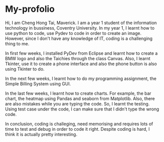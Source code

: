 # My-profolio
Hi, I am Cheng Hong Tai, Maverick. I am a year 1 student of the information technology in bussiness, Coventry University. In my year 1, I learnt how to use python to code, use Pydev to code in order to create an image. However, since I don't have any knowledge of IT, coding is a challenging thing to me.

In first few weeks, I installed PyDev from Eclipse and learnt how to create a BMW logo and also the Taichies through the class Canvas. Also, I learnt Tkinter, use it to create a phone interface and also the phone button is also using Tkinter to do.

In the next few weeks, I learnt how to do my programming assignment, the Simple Billing System using GUI.

In the last few weeks, I learnt how to create charts. For example, the bar chart, the heatmap using Pandas and seaborn from Matplotlib. Also, there are also mistakes while you are typing the code. So, I learnt the testing.
Using test case under the code, I can make sure that I didn't type the wrong code.

In conclusion, coding is challeging, need memorising and requires lots of time to test and debug in order to code it right. Despite coding is hard, I think it is actually pretty interesting. 
